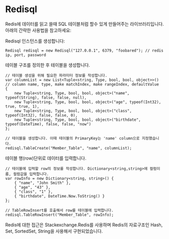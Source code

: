 # Redisql

Redis에 데이터를 읽고 쓸때 SQL 테이블처럼 할수 있게 만들어주는 라이브러리입니다. 아래의 간략한 사용법을 참고하세요:

Redisql 인스턴스를 생성합니다:

    Redisql redisql = new Redisql("127.0.0.1", 6379, "foobared"); // redis ip, port, password

테이블 구조를 정의한 후 테이블을 생성합니다.

    // 테이블 생성을 위해 필요한 파라미터 정보를 작성합니다. 
    var columnList = new List<Tuple<string, Type, bool, bool, object>>() // column name, type, make matchIndex, make rangeIndex, defaultValue
    {
        new Tuple<string, Type, bool, bool, object>("name", typeof(String), false, false, null), 
        new Tuple<string, Type, bool, bool, object>("age", typeof(Int32), true, true, 1), 
        new Tuple<string, Type, bool, bool, object>("class", typeof(Int32), false, false, 0), 
        new Tuple<string, Type, bool, bool, object>("birthdate", typeof(DateTime), false, false, "now") 
    };
    
    // 테이블을 생성합니다. 이때 테이블의 PrimaryKey는 'name' column으로 지정했습니다.
    redisql.TableCreate("Member_Table", "name", columnList);

테이블 행(row)단위로 데이터를 입력합니다.

    // 테이블에 입력할 row의 정보를 작성합니다. Dictionary<string,string>에 컬럼이름, 컬럼값을 입력합니다.
    var rowInfo = new Dictionary<string, string>() {
        { "name", "John Smith" },
        { "age", "43" },
        { "class", "1" },
        { "birthdate", DateTime.Now.ToString() }
    };
    
    // TableRowInsert를 호출해서 row를 테이블에 입력합니다.
    redisql.TableRowInsert("Member_Table", rowInfo);





Redis에 대한 접근은 Stackexchange.Redis를 사용하며 Redis의 자료구조인 Hash, Set, SortedSet, String을 사용해서 구현되었습니다.



